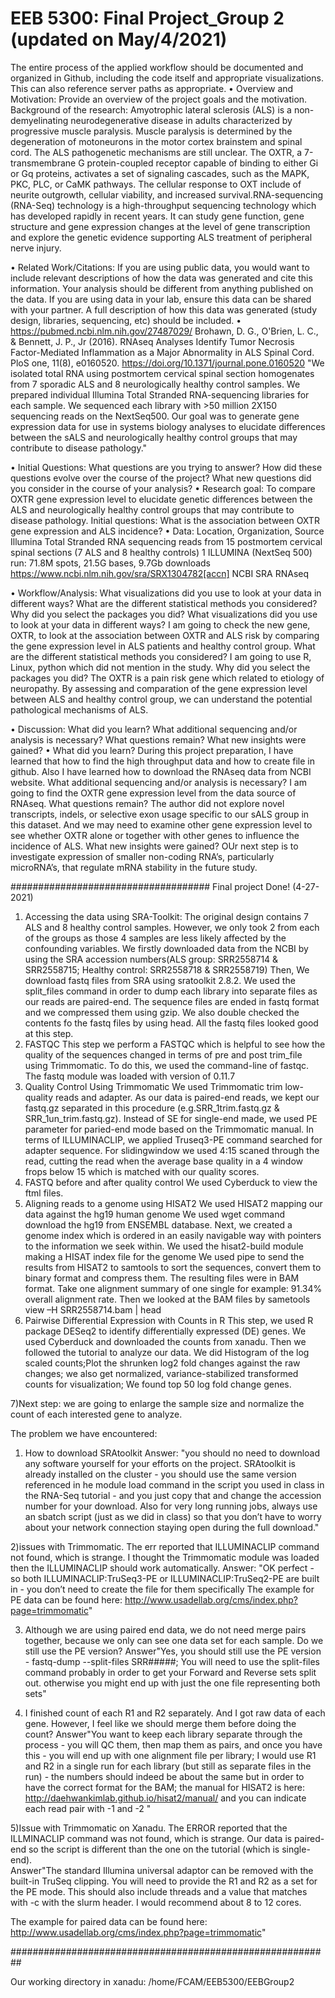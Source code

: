 # EEB 5300: Final Project_Group 2 (updated on May/4/2021)<OXTR-Gene-Expression-in-Patients-with-Amyotrophic-Lateral-Sclerosis>
The entire process of the applied workflow should be documented and organized in Github, including the code itself and appropriate visualizations. This can also reference server paths as appropriate.
•	Overview and Motivation: Provide an overview of the project goals and the motivation.
Background of the research: Amyotrophic lateral sclerosis (ALS) is a non-demyelinating neurodegenerative disease in adults characterized by progressive muscle paralysis. Muscle paralysis is determined by the degeneration of motoneurons in the motor cortex brainstem and spinal cord. The ALS pathogenetic mechanisms are still unclear. The OXTR, a 7-transmembrane G protein-coupled receptor capable of binding to either Gi or Gq proteins, activates a set of signaling cascades, such as the MAPK, PKC, PLC, or CaMK pathways. The cellular response to OXT include of neurite outgrowth, cellular viability, and increased survival.RNA-sequencing (RNA-Seq) technology is a high-throughput sequencing technology which has developed rapidly in recent years. It can study gene function, gene structure and gene expression changes at the level of gene transcription and explore the genetic evidence supporting ALS treatment of peripheral nerve injury.

•	Related Work/Citations: If you are using public data, you would want to include relevant descriptions of  how the data was generated and cite this information.  Your analysis should be different from anything published on the data. If you are using data in your lab, ensure this data can be shared with your partner.  A full description of how this data was generated (study design, libraries, sequencing, etc) should be included.
•	https://pubmed.ncbi.nlm.nih.gov/27487029/ Brohawn, D. G., O'Brien, L. C., & Bennett, J. P., Jr (2016). RNAseq Analyses Identify Tumor Necrosis Factor-Mediated Inflammation as a Major Abnormality in ALS Spinal Cord. PloS one, 11(8), e0160520. https://doi.org/10.1371/journal.pone.0160520 "We isolated total RNA using postmortem cervical spinal section homogenates from 7 sporadic ALS and 8 neurologically healthy control samples. We prepared individual Illumina Total Stranded RNA-sequencing libraries for each sample. We sequenced each library with >50 million 2X150 sequencing reads on the NextSeq500. Our goal was to generate gene expression data for use in systems biology analyses to elucidate differences between the sALS and neurologically healthy control groups that may contribute to disease pathology."

•	Initial Questions: What questions are you trying to answer? How did these questions evolve over the course of the project? What new questions did you consider in the course of your analysis?
•	Research goal: To compare OXTR gene expression level to elucidate genetic differences between the ALS and neurologically healthy control groups that may contribute to disease pathology. Initial questions: What is the association between OXTR gene expression and ALS incidence?
•	Data: Location, Organization, Source
Illumina Total Stranded RNA sequencing reads from 15 postmortem cervical spinal sections (7 ALS and 8 healthy controls) 1 ILLUMINA (NextSeq 500) run: 71.8M spots, 21.5G bases, 9.7Gb downloads https://www.ncbi.nlm.nih.gov/sra/SRX1304782[accn] NCBI SRA RNAseq

•	Workflow/Analysis: What visualizations did you use to look at your data in different ways? What are the different statistical methods you considered? Why did you select the packages you did?
What visualizations did you use to look at your data in different ways? I am going to check the new gene, OXTR, to look at the association between OXTR and ALS risk by comparing the gene expression level in ALS patients and healthy control group. What are the different statistical methods you considered? I am going to use R, Linux, python which did not mention in the study. Why did you select the packages you did? The OXTR is a pain risk gene which related to etiology of neuropathy. By assessing and comparation of the gene expression level between ALS and healthy control group, we can understand the potential pathological mechanisms of ALS.

•	Discussion: What did you learn? What additional sequencing and/or analysis is necessary?  What questions remain?  What new insights were gained?
•	What did you learn? During this project preparation, I have learned that how to find the high throughput data and how to create file in github. Also I have learned how to download the RNAseq data from NCBI website. What additional sequencing and/or analysis is necessary? I am going to find the OXTR gene expression level from the data source of RNAseq. What questions remain? The author did not explore novel transcripts, indels, or selective exon usage specific to our sALS group in this dataset. And we may need to examine other gene expression level to see whether OXTR alone or together with other genes to influence the incidence of ALS. What new insights were gained? OUr next step is to investigate expression of smaller non-coding RNA’s, particularly microRNA’s, that regulate mRNA stability in the future study.




####################################
Final project Done! (4-27-2021)
1) Accessing the data using SRA-Toolkit:
The original design contains 7 ALS and 8 healthy control samples. However, we only took 2 from each of the groups as those 4 samples are less likely affected by the confounding variables. We firstly downloaded data from the NCBI by using the SRA accession numbers(ALS group: SRR2558714 & SRR2558715; Healthy control: SRR2558718 & SRR2558719)
Then, We download fastq files from SRA using sratoolkit 2.8.2.
We used the split_files command in order to dump each library into separate files as our reads are paired-end. The sequence files are ended in fastq format and we compressed them using gzip. 
We also double checked the contents fo the fastq files by using head. All the fastq files looked good at this step. 
2) FASTQC
This step we perform a FASTQC which is helpful to see how the quality of the sequences changed in terms of pre and post trim_file using Trimmomatic. To do this, we used the command-line of fastqc. The fastq module was loaded with version of 0.11.7
3) Quality Control Using Trimmomatic
We used Trimmomatic trim low-quality reads and adapter.
As our data is paired-end reads, we kept our fastq.gz separated in this procedure (e.g.SRR_1trim.fastq.gz & SRR_1un_trim.fastq.gz).
Instead of SE for single-end made, we used PE parameter for paried-end mode based on the Trimmomatic manual. In terms of ILLUMINACLIP, we applied Truseq3-PE command searched for adapter sequence. For slidingwindow we used 4:15 scaned through the read, cutting the read when the average base quality in a 4 window frops below 15 which is matched with our quality scores.  
4) FASTQ before and after quality control
We used Cyberduck to view the ftml files.
5) Aligning reads to a genome using HISAT2
We used HISAT2 mapping our data against the hg19 human genome
We used wget command download the hg19 from ENSEMBL database.
Next, we created a genome index which is ordered in an easily navigable way with pointers to the information we seek within.
We used the hisat2-build module making a HISAT index file for the genome
We used pipe to send the results from HISAT2 to samtools to sort the sequences, convert them to binary format and compress them.  The resulting files were in BAM format.
Take one alignment summary of one single for example: 91.34% overall alignment rate.
Then we looked at the BAM files by sametools view –H SRR2558714.bam | head
6) Pairwise Differential Expression with Counts in R 
This step, we used R package DESeq2 to identify differentially expressed (DE) genes.
We used Cyberduck and downloaded the counts from xanadu.
Then we followed the tutorial to analyze our data. 
We did Histogram of the log scaled counts;Plot the shrunken log2 fold changes against the raw changes; we also get normalized, variance-stabilized transformed counts for visualization; We found top 50 log fold change genes. 

7)Next step: we are going to enlarge the sample size and normalize the count of each interested gene to analyze. 

The problem we have encountered:

1) How to download SRAtoolkit
Answer: "you should no need to download any software yourself for your efforts on the project.  SRAtoolkit is already installed on the cluster - you should use the same version referenced in he module load command in the script you used in class in the RNA-Seq tutorial - and you just copy that and change the accession number for your download. Also for very long running jobs, always use an sbatch script (just as we did in class) so that you don’t have to worry about your network connection staying open during the full download."

2)issues with Trimmomatic. The err reported that ILLUMINACLIP command not found, which is strange. I thought the Trimmomatic module was loaded then the ILLUMINACLIP should work automatically. 
Answer: "OK perfect - so both ILLUMINACLIP:TruSeq3-PE or ILLUMINACLIP:TruSeq2-PE are built in - you don’t need to create the file for them specifically
The example for PE data can be found here: http://www.usadellab.org/cms/index.php?page=trimmomatic"

3) Although we are using paired end data, we do not need merge pairs together, because we only can see one data set for each sample. Do we still use the PE version? 
Answer"Yes, you should still use the PE version - fastq-dump --split-files SRR#####; You will need to use the split-files command probably in order to get your Forward and Reverse sets split out. otherwise you might end up with just the one file representing both sets"

4) I finished count of each R1 and R2 separately. And I got raw data of each gene. However, I feel like we should merge them before doing the count? 
Answer"You want to keep each library separate through the process - you will QC them, then map them as pairs, and once you have this - you will end up with one alignment file per library; I would use R1 and R2 in a single run for each library (but still as separate files in the run) - the numbers should indeed be about the same but in order to have the correct format for the BAM; the manual for HISAT2 is here: http://daehwankimlab.github.io/hisat2/manual/ and you can indicate each read pair with -1 and -2 "

5)Issue with Trimmomatic on Xanadu. The ERROR reported that the ILLMINACLIP command was not found, which is strange. Our data is paired-end so the script is different than the one on the tutorial (which is single-end).  
Answer"The standard Illumina universal adaptor can be removed with the built-in TruSeq clipping. You will need to provide the R1 and R2 as a set for the PE mode.  This should also include threads and a value that matches with -c with the slurm header.  I would recommend about 8 to 12 cores.

The example for paired data can be found here: http://www.usadellab.org/cms/index.php?page=trimmomatic"

##########################################################



Our working directory in xanadu: /home/FCAM/EEB5300/EEBGroup2






